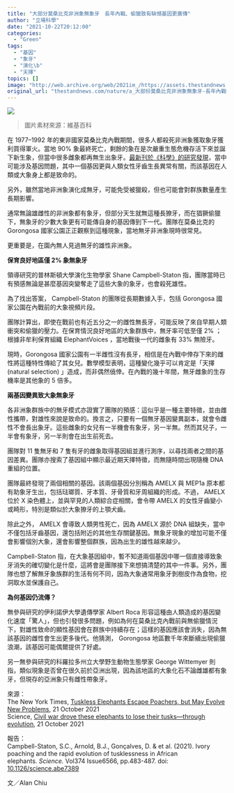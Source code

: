 ```yaml
---
title: "大部分莫桑比克非洲象無象牙　長年內戰、偷獵致有缺憾基因更廣傳"
author: "立場科學"
date: "2021-10-22T20:12:00"
categories:
  - "Green"
tags:
  - "基因"
  - "象牙"
  - "演化\b"
  - "天擇"
topics: []
image: "http://web.archive.org/web/2021im_/https://assets.thestandnews.com/media/photos/ele_cSg1iG1.png"
original_url: "thestandnews.com/nature/a_大部份莫桑比克非洲象無象牙-長年內戰偷獵致有缺憾基因更廣傳"
---
```

![](http://web.archive.org/web/2021im_/https://assets.thestandnews.com/media/photos/ele_cSg1iG1.png)
> 圖片素材來源：維基百科

在 1977–1992 年的東非國家莫桑比克內戰期間，很多人都殺死非洲象獲取象牙獲利買得軍火。當地 90% 象最終死亡，剩餘的象在是次嚴重生態危機存活下來並誕下新生象，但當中很多雌象都再無生出象牙。[最新刊於《科學》的研究發現](http://web.archive.org/web/20211023065156/https://www.science.org/doi/10.1126/science.abe7389)，當中可能涉及基因問題，其中一個基因更與人類女性牙齒生長異常有關，而該基因在人類或大象身上都是致命的。

另外，雖然當地非洲象演化成無牙，可能免受被獵殺，但也可能會對群族數量產生長期影響。

通常無論雄雌性的非洲象都有象牙，但部分天生就無這種長獠牙，而在猖獗偷獵下，無象牙的少數大象更有可能傳自身的基因傳到下一代。團隊在莫桑比克的 Gorongosa 國家公園正正觀察到這種現象，當地無牙非洲象現時很常見。

更重要是，在園內無人見過無牙的雄性非洲象。

**保育良好地區僅 2% 象無象牙**

領導研究的普林斯頓大學演化生物學家 Shane Campbell-Staton 指，團隊當時已有預感無論是甚麼基因突變奪走了這些大象的象牙，也會殺死雄性。

為了找出答案， Campbell-Staton 的團隊從長期數據入手，包括 Gorongosa 國家公園在內戰前的大象視頻片段。

團隊計算出，即使在戰前也有近五分之一的雌性無長牙，可能反映了來自早期人類衝突和偷獵的壓力。在保育情況良好地區的大象群族中，無牙率可低至僅 2% ；根據非牟利保育組織 ElephantVoices ，當地戰後一代的雌象有 33% 無險牙。

現時，Gorongosa 國家公園有一半雌性沒有長牙，相信是在內戰中倖存下來的雌性將這種特性傳給了其女兒。數學模型表明，這種變化幾乎可以肯定是「天擇 (natural selection) 」造成，而非偶然僥倖。在內戰的幾十年間，無牙雌象的生存機率是其他象的 5 倍多。

**兩基因變異致大象無象牙**

各非洲象群族中的無牙模式亦證實了團隊的預感：這似乎是一種主要特徵，並由雌性攜帶，對雄性來說是致命的。換言之，只要有一個無牙基因變異副本，就會令雌性不會長出象牙。這些雌象的女兒有一半機會有象牙，另一半無。然而其兒子，一半會有象牙，另一半則會在出生前死去。

團隊對 11 隻無牙和 7 隻有牙的雌象取得基因組並進行測序，以尋找兩者之間的基因差異。團隊亦搜索了基因組中顯示最近期天擇特徵，而無隨時間出現隨機 DNA 重組的位置。

團隊最終發現了兩個相關的基因。該兩個基因分別稱為 AMELX 與 MEP1a 原本都有助象牙生出，包括琺瑯質、牙本質、牙骨質和牙周組織的形成。不過， AMELX 位於 X 染色體上，並與罕見的人類綜合症相關，會令帶 AMELX 的女性牙齒變小或畸形，特別是類似於大象獠牙的上顎犬齒。

除此之外， AMELX 會導致人類男性死亡，因為 AMELX 源於 DNA 組缺失，當中不僅包括牙齒基因，還包括附近的其他生存關鍵基因。無象牙現象的增加可能不僅會影響個別大象，還會影響整個群族，因為出生的雄性越來越少。

Campbell-Staton 指，在大象基因組中，暫不知道兩個基因中哪一個直接導致象牙消失的確切變化是什麼，這將會是團隊接下來想搞清楚的其中一件事。另外，團隊也想了解無牙象族群的生活有何不同，因為大象通常用象牙剝樹皮作為食物，挖洞取水並保護自己。

**為何基因仍流傳？**

無參與研究的伊利諾伊大學遺傳學家 Albert Roca 形容這種由人類造成的基因變化速度「驚人」，但也引發很多問題，例如為何在莫桑比克內戰前與無偷獵情況下，對雄性致命的顯性基因會在群族中持續存在；這樣的基因應該會消失，因為無該基因的雌性會生出更多後代。他猜測， Gorongosa 地區數千年來斷續出現偷獵浪潮，該基因可能偶爾提供了好處。

另一無參與研究的科羅拉多州立大學野生動物生態學家 George Wittemyer 則指，類似現象是否曾在很久前於亞洲出現，因為該地區的大象化石不論雌雄都有象牙，但現存的亞洲象只有雌性帶象牙。

來源：  
The New York Times, [Tuskless Elephants Escape Poachers, but May Evolve New Problems](http://web.archive.org/web/20211023065156/https://www.nytimes.com/2021/10/21/science/tuskless-elephants-evolution.html), 21 October 2021  
Science, [Civil war drove these elephants to lose their tusks—through evolution](http://web.archive.org/web/20211023065156/https://www.science.org/content/article/civil-war-drove-these-elephants-lose-their-tusks-through-evolution), 21 October 2021

報告：  
Campbell-Staton, S.C., Arnold, B.J., Gonçalves, D. & et al. (2021). Ivory poaching and the rapid evolution of tusklessness in African elephants. _Science._ Vol374 Issue6566, pp.483-487. doi: [10.1126/science.abe7389](http://web.archive.org/web/20211023065156/https://doi.org/10.1126/science.abe7389)

文／Alan Chiu